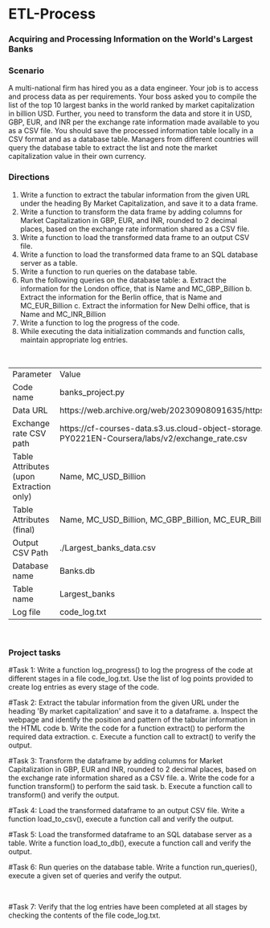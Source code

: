# ETL-Process
<h3>Acquiring and Processing Information on the World's Largest Banks</h3>

<h3>Scenario</h3>
A multi-national firm has hired you as a data engineer. Your job is to access and process data as per requirements.
Your boss asked you to compile the list of the top 10 largest banks in the world ranked by market capitalization in billion USD. Further, you need to transform the data and store it in USD, GBP, EUR, and INR per the exchange rate information made available to you as a CSV file. You should save the processed information table locally in a CSV format and as a database table. Managers from different countries will query the database table to extract the list and note the market capitalization value in their own currency.

<h3>Directions</h3>

1.	Write a function to extract the tabular information from the given URL under the heading By Market Capitalization, and save it to a data frame.
2.	Write a function to transform the data frame by adding columns for Market Capitalization in GBP, EUR, and INR, rounded to 2 decimal places, based on the exchange rate information shared as a CSV file.
3.	Write a function to load the transformed data frame to an output CSV file.
4.	Write a function to load the transformed data frame to an SQL database server as a table.
5.	Write a function to run queries on the database table.
6.	Run the following queries on the database table:
a. Extract the information for the London office, that is Name and MC_GBP_Billion
b. Extract the information for the Berlin office, that is Name and MC_EUR_Billion
c. Extract the information for New Delhi office, that is Name and MC_INR_Billion
7.	Write a function to log the progress of the code.
8.	While executing the data initialization commands and function calls, maintain appropriate log entries.
<br>

<table>
  <tbody>
    <tr>
      <td>Parameter</td>
      <td>Value</td>
    </tr>
    <tr>
      <td>Code name</td>
      <td>banks_project.py</td>
    </tr>
    <tr>
      <td>Data URL</td>
      <td>https://web.archive.org/web/20230908091635/https://en.wikipedia.org/wiki/List_of_largest_banks</td>
    </tr>
    <tr>
      <td>Exchange rate CSV path</td>
      <td>https://cf-courses-data.s3.us.cloud-object-storage.appdomain.cloud/IBMSkillsNetwork-PY0221EN-Coursera/labs/v2/exchange_rate.csv</td>
    </tr>
    <tr>
      <td>Table Attributes (upon Extraction only)</td>
      <td>Name, MC_USD_Billion</td>
    </tr>
    <tr>
      <td>Table Attributes (final)</td>
      <td>Name, MC_USD_Billion, MC_GBP_Billion, MC_EUR_Billion, MC_INR_Billion</td>
    </tr>
    <tr>
      <td>Output CSV Path</td>
      <td>./Largest_banks_data.csv</td>
    </tr>
    <tr>
      <td>Database name</td>
      <td>Banks.db</td>
    </tr>
    <tr>
      <td>Table name</td>
      <td>Largest_banks</td>
    </tr>
    <tr>
      <td>Log file</td>
      <td>code_log.txt</td>
    </tr>
  </tbody>
</table>	
<br>	

<h3><b>Project tasks</b></h3>

#Task 1:
Write a function log_progress() to log the progress of the code at different stages in a file code_log.txt. Use the list of log points provided to create log entries as every stage of the code.

#Task 2:
Extract the tabular information from the given URL under the heading 'By market capitalization' and save it to a dataframe.
a. Inspect the webpage and identify the position and pattern of the tabular information in the HTML code
b. Write the code for a function extract() to perform the required data extraction.
c. Execute a function call to extract() to verify the output.

#Task 3:
Transform the dataframe by adding columns for Market Capitalization in GBP, EUR and INR, rounded to 2 decimal places, based on the exchange rate information shared as a CSV file.
a. Write the code for a function transform() to perform the said task.
b. Execute a function call to transform() and verify the output.

#Task 4:
Load the transformed dataframe to an output CSV file. Write a function load_to_csv(), execute a function call and verify the output.

#Task 5:
Load the transformed dataframe to an SQL database server as a table. Write a function load_to_db(), execute a function call and verify the output.

#Task 6:
Run queries on the database table. Write a function run_queries(), execute a given set of queries and verify the output.

<br>

#Task 7:
Verify that the log entries have been completed at all stages by checking the contents of the file code_log.txt.

